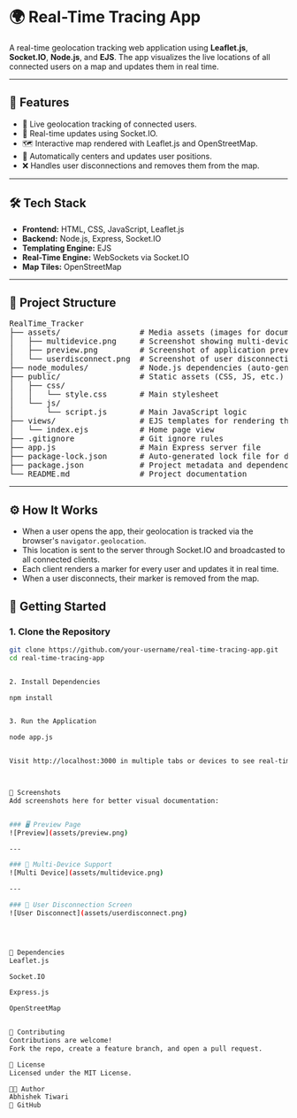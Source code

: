 # 🌍 Real-Time Tracing App

A real-time geolocation tracking web application using **Leaflet.js**, **Socket.IO**, **Node.js**, and **EJS**. The app visualizes the live locations of all connected users on a map and updates them in real time.

---

## 🚀 Features

- 📍 Live geolocation tracking of connected users.
- 🔄 Real-time updates using Socket.IO.
- 🗺️ Interactive map rendered with Leaflet.js and OpenStreetMap.
- 🧭 Automatically centers and updates user positions.
- ❌ Handles user disconnections and removes them from the map.


---


## 🛠️ Tech Stack

- **Frontend:** HTML, CSS, JavaScript, Leaflet.js
- **Backend:** Node.js, Express, Socket.IO
- **Templating Engine:** EJS
- **Real-Time Engine:** WebSockets via Socket.IO
- **Map Tiles:** OpenStreetMap

---

## 📂 Project Structure


<pre>
RealTime_Tracker
├── assets/                 # Media assets (images for documentation/screenshots)
│   ├── multidevice.png     # Screenshot showing multi-device support
│   ├── preview.png         # Screenshot of application preview
│   └── userdisconnect.png  # Screenshot of user disconnection screen
├── node_modules/           # Node.js dependencies (auto-generated)
├── public/                 # Static assets (CSS, JS, etc.)
│   ├── css/
│   │   └── style.css       # Main stylesheet
│   └── js/
│       └── script.js       # Main JavaScript logic
├── views/                  # EJS templates for rendering the frontend
│   └── index.ejs           # Home page view
├── .gitignore              # Git ignore rules
├── app.js                  # Main Express server file
├── package-lock.json       # Auto-generated lock file for dependencies
├── package.json            # Project metadata and dependencies
└── README.md               # Project documentation
</pre>

---

## ⚙️ How It Works

- When a user opens the app, their geolocation is tracked via the browser's `navigator.geolocation`.
- This location is sent to the server through Socket.IO and broadcasted to all connected clients.
- Each client renders a marker for every user and updates it in real time.
- When a user disconnects, their marker is removed from the map.

## 🧪 Getting Started

### 1. Clone the Repository

```bash
git clone https://github.com/your-username/real-time-tracing-app.git
cd real-time-tracing-app


2. Install Dependencies

npm install


3. Run the Application

node app.js


Visit http://localhost:3000 in multiple tabs or devices to see real-time tracking in action.



📸 Screenshots
Add screenshots here for better visual documentation:


### 🖥️ Preview Page
![Preview](assets/preview.png)

---

### 📱 Multi-Device Support
![Multi Device](assets/multidevice.png)

---

### 🔌 User Disconnection Screen
![User Disconnect](assets/userdisconnect.png)




📌 Dependencies
Leaflet.js

Socket.IO

Express.js

OpenStreetMap


🤝 Contributing
Contributions are welcome!
Fork the repo, create a feature branch, and open a pull request.

📜 License
Licensed under the MIT License.

👨‍💻 Author
Abhishek Tiwari
🔗 GitHub